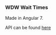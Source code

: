 ### WDW Wait Times

Made in Angular 7.

API can be found [here](https://github.com/mattlgroff/disneyworldwaittimes)
